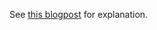 See [this blogpost](https://petervojtek.github.io/diy/2015/01/24/neopixel-gravitation.html) for explanation.
